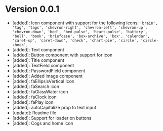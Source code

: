 # Version 0.0.1
- [added]: Icon component with support for the following icons: `'brain', 'tag', 'tags', 'chevron-right', 'chevron-left', 'chevron-up', 'chevron-down', 'bed', 'bed-pulse', 'heart-pulse', 'battery', 'bell', 'book', 'briefcase', 'box-archive', 'box', 'calendar', 'caret-up', 'caret-down', 'check', 'chart-pie', 'circle', 'circle-check', `
- [added]: Text component
- [added]: Button component with support for icon
- [added]: Title component
- [added]: TextField component
- [added]: PasswordField component
- [added]: Added image component
- [added]: faEllipsisVertical Icon
- [added]: faSearch icon
- [added]: faGlassWater icon
- [added]: faClock icon
- [added]: faPlay icon
- [added]: autoCapitalize prop to text input
- [update]: Readme file
- [added]: Support for loader on buttons
- [added]: Cogs and home icon